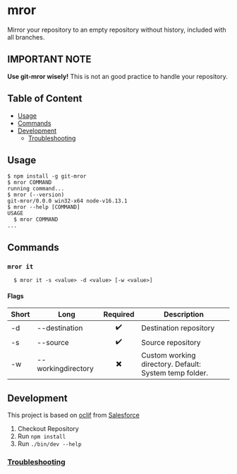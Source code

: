 # mror

Mirror your repository to an empty repository without history, included with all branches.

## IMPORTANT NOTE

**Use git-mror wisely!** This is not an good practice to handle your repository.

## Table of Content

<!-- toc -->

- [Usage](#usage)
- [Commands](#commands)
- [Development](#development)
  - [Troubleshooting](./TROUBLESHOOTING.md)
  <!-- tocstop -->

## Usage

<!-- usage -->

```sh-session
$ npm install -g git-mror
$ mror COMMAND
running command...
$ mror (--version)
git-mror/0.0.0 win32-x64 node-v16.13.1
$ mror --help [COMMAND]
USAGE
  $ mror COMMAND
...
```

<!-- usagestop -->

## Commands

<!-- commands -->

### `mror it`

```sh-session
  $ mror it -s <value> -d <value> [-w <value>]
```

#### Flags

| Short | Long               | Required | Description                                            |
| ----- | ------------------ | :------: | ------------------------------------------------------ |
| -d    | --destination      |    ✔️    | Destination repository                                 |
| -s    | --source           |    ✔️    | Source repository                                      |
| -w    | --workingdirectory |    ✖️    | Custom working directory. Default: System temp folder. |

<!-- commandstop -->

## Development

This project is based on [oclif](https://oclif.io/) from [Salesforce](https://developer.salesforce.com/home)

<!-- development -->

1. Checkout Repository
2. Run `npm install`
3. Run `./bin/dev --help`
<!-- developmentstop -->

### [Troubleshooting](./TROUBLESHOOTING.md)
